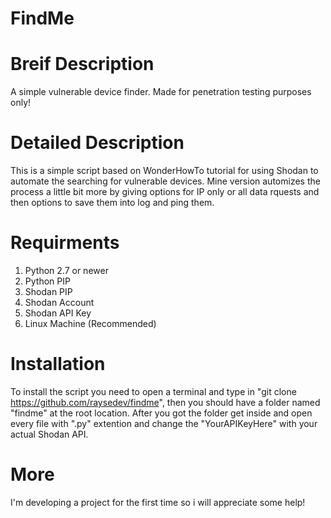 # FindMe

# Breif Description

A simple vulnerable device finder. Made for penetration testing purposes only!

# Detailed Description

This is a simple script based on WonderHowTo tutorial for using Shodan to automate the searching for vulnerable devices. Mine version automizes the process a little bit more by giving options for IP only or all data rquests and then options to save them into log and ping them.

# Requirments

1. Python 2.7 or newer
2. Python PIP
3. Shodan PIP
4. Shodan Account
5. Shodan API Key
6. Linux Machine (Recommended)

# Installation

To install the script you need to open a terminal and type in "git clone https://github.com/raysedev/findme", then you should have a folder named "findme" at the root location. After you got the folder get inside and open every file with ".py" extention and change the "YourAPIKeyHere" with your actual Shodan API.

# More

I'm developing a project for the first time so i will appreciate some help!
